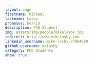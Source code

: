 ```yaml
---
layout: page
firstname: Michael
lastname: Lasby
pronouns: he/him
description: PhD Student
img: assets/img/people/mikelasby.jpg
redirect: http://www.mikelasby.com
linkedin_username: mike-lasby-779b4388
github_username: mklasby
category: PhD Students
show: true
---
```

